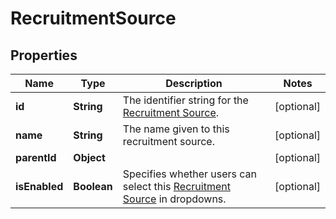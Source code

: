 

# RecruitmentSource


## Properties

| Name | Type | Description | Notes |
|------------ | ------------- | ------------- | -------------|
|**id** | **String** | The identifier string for the [Recruitment Source](https://developers.intellihr.io/docs/v1/). |  [optional] |
|**name** | **String** | The name given to this recruitment source. |  [optional] |
|**parentId** | **Object** |  |  [optional] |
|**isEnabled** | **Boolean** | Specifies whether users can select this [Recruitment Source](https://developers.intellihr.io/docs/v1/) in dropdowns. |  [optional] |



